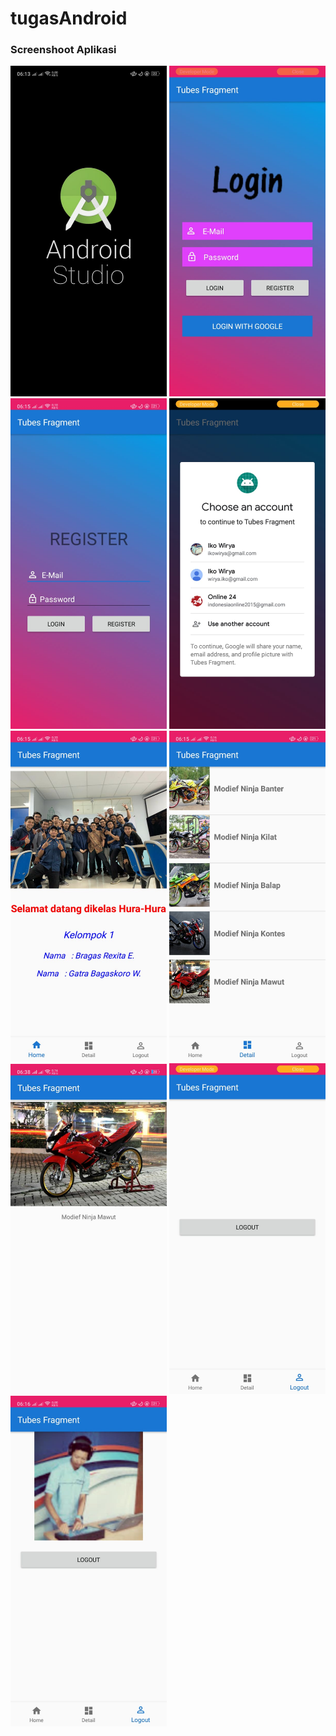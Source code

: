 # tugasAndroid
### Screenshoot Aplikasi 
<img src="https://github.com/rexita05/tugasAndroid/blob/master/Ss/5.jpeg" width="250"> <img src="https://github.com/rexita05/tugasAndroid/blob/master/Ss/3.jpeg" width="250"> <img src="https://github.com/rexita05/tugasAndroid/blob/master/Ss/7.jpeg" width="250"> <img src="https://github.com/rexita05/tugasAndroid/blob/master/Ss/6.jpeg" width="250"> <img src="https://github.com/rexita05/tugasAndroid/blob/master/Ss/2.jpeg" width="250"> <img src="https://github.com/rexita05/tugasAndroid/blob/master/Ss/1.jpeg" width="250"> <img src="https://github.com/rexita05/tugasAndroid/blob/34867371cfd710e1cea089af489a76d934538329/Ss/9.jpg" width="250"> <img src="https://github.com/rexita05/tugasAndroid/blob/master/Ss/4.jpeg" width="250"> <img src="https://github.com/rexita05/tugasAndroid/blob/master/Ss/8.jpeg" width="250"> 
